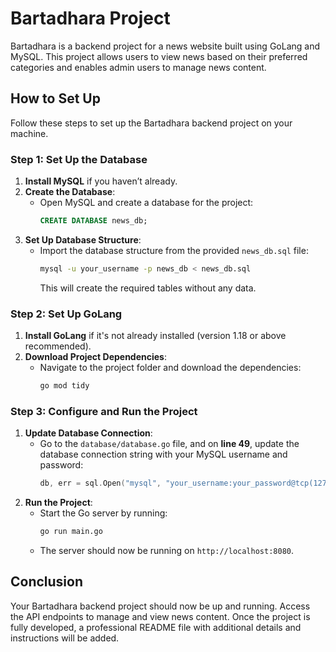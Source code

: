 
# Bartadhara Project

Bartadhara is a backend project for a news website built using GoLang and MySQL. This project allows users to view news based on their preferred categories and enables admin users to manage news content.

## How to Set Up

Follow these steps to set up the Bartadhara backend project on your machine.

### Step 1: Set Up the Database

1. **Install MySQL** if you haven’t already.
2. **Create the Database**:
   - Open MySQL and create a database for the project:
     ```sql
     CREATE DATABASE news_db;
     ```
3. **Set Up Database Structure**:
   - Import the database structure from the provided `news_db.sql` file:
     ```bash
     mysql -u your_username -p news_db < news_db.sql
     ```
     This will create the required tables without any data.

### Step 2: Set Up GoLang

1. **Install GoLang** if it's not already installed (version 1.18 or above recommended).
2. **Download Project Dependencies**:
   - Navigate to the project folder and download the dependencies:
     ```bash
     go mod tidy
     ```

### Step 3: Configure and Run the Project

1. **Update Database Connection**:
   - Go to the `database/database.go` file, and on **line 49**, update the database connection string with your MySQL username and password:
     ```go
     db, err = sql.Open("mysql", "your_username:your_password@tcp(127.0.0.1:3306)/news_db")
     ```
2. **Run the Project**:
   - Start the Go server by running:
     ```bash
     go run main.go
     ```
   - The server should now be running on `http://localhost:8080`.

## Conclusion

Your Bartadhara backend project should now be up and running. Access the API endpoints to manage and view news content. Once the project is fully developed, a professional README file with additional details and instructions will be added.